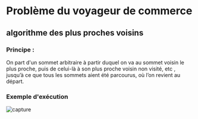 # Problème du voyageur de commerce
## algorithme des plus proches voisins
### Principe :
On part d'un sommet arbitraire à partir duquel on va au sommet voisin le plus proche, puis de celui-là à son plus proche voisin non visité, etc , jusqu’à ce que tous les sommets aient été parcourus, où l’on revient au départ.
### Exemple d'exécution
![capture](https://user-images.githubusercontent.com/77694470/105101141-b573b300-5aae-11eb-881f-fc3f2c7c66ec.PNG)
